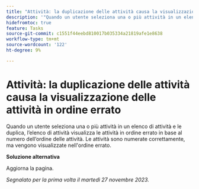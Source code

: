 ```yaml
---
title: "Attività: la duplicazione delle attività causa la visualizzazione delle attività in ordine errato"
description: '"Quando un utente seleziona una o più attività in un elenco di attività e le duplica, l’elenco di attività visualizza le attività in ordine errato in base al numero dell’ordine delle attività. Le attività sono numerate correttamente, ma vengono visualizzate nell''ordine errato. È disponibile una soluzione alternativa.”'
hidefromtoc: true
feature: Tasks
source-git-commit: c1551f44eebd810017b035334a21819afe1e8638
workflow-type: tm+mt
source-wordcount: '122'
ht-degree: 9%

---
```



# Attività: la duplicazione delle attività causa la visualizzazione delle attività in ordine errato

Quando un utente seleziona una o più attività in un elenco di attività e le duplica, l’elenco di attività visualizza le attività in ordine errato in base al numero dell’ordine delle attività. Le attività sono numerate correttamente, ma vengono visualizzate nell&#39;ordine errato.

**Soluzione alternativa**

Aggiorna la pagina.

_Segnalato per la prima volta il martedì 27 novembre 2023._
